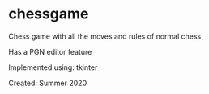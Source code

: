 # chessgame

Chess game with all the moves and rules of normal chess

Has a PGN editor feature

Implemented using: tkinter

Created: Summer 2020

